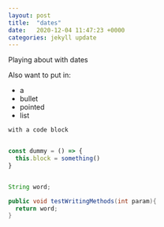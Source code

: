 ```yaml
---
layout: post
title:  "dates"
date:   2020-12-04 11:47:23 +0000
categories: jekyll update
---
```


Playing about with dates

Also want to put in:

- a
- bullet
- pointed
- list

```sh
with a code block
```

```js

const dummy = () => {
  this.block = something()
}

```

```java

String word;

public void testWritingMethods(int param){
  return word;
}

```